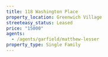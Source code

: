 ```yaml
---
title: 118 Washington Place
property_location: Greenwich Village
streeteasy_status: Leased
price: "15000"
agents:
  - /agents/garfield/matthew-lesser
property_type: Single Family
---
```


